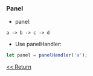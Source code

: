 
### Panel
*  panel:
```
a -> b -> c -> d
```
*  Use panelHandler:
```javascript
let panel = panelHandler('a');
```
[<< Return](../../README.md)
